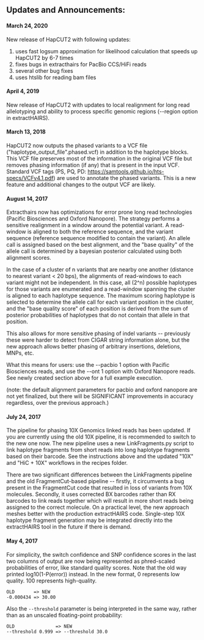 ## Updates and Announcements:

#### March 24, 2020

New release of HapCUT2 with following updates:

1. uses fast logsum approximation for likelihood calculation that speeds up HapCUT2 by 6-7 times
2. fixes bugs in extracthairs for PacBio CCS/HiFi reads 
3. several other bug fixes
4. uses htslib for reading bam files

#### April 4, 2019

New release of HapCUT2 with updates to local realignment for long read allelotyping and ability to process specific genomic regions (--region option in extractHAIRS). 

#### March 13, 2018

HapCUT2 now outputs the phased variants to a VCF file ("haplotype_output_file".phased.vcf) in addition to the haplotype blocks. This VCF file preserves most of the information in the original VCF file but removes phasing information (if any) that is present in the input VCF. Standard VCF tags (PS, PQ, PD: https://samtools.github.io/hts-specs/VCFv4.1.pdf) are used to 
annotate the phased variants. This is a new feature and additional changes to the output VCF are likely. 

#### August 14, 2017
Extracthairs now has optimizations for error prone long read technologies (Pacific Biosciences and Oxford Nanopore). The strategy performs a sensitive realignment in a window around the potential variant. A read-window is aligned to both the reference sequence, and the variant sequence (reference sequence modified to contain the variant). An allele call is assigned based on the best alignment, and the "base quality" of the allele call is determined by a bayesian posterior calculated using both alignment scores.

In the case of a cluster of n variants that are nearby one another (distance to nearest variant < 20 bps), the alignments of read-windows to each variant might not be independent. In this case, all (2^n) possible haplotypes for those variants are enumerated and a read-window spanning the cluster is aligned to each haplotype sequence. The maximum scoring haplotype is selected to determine the allele call for each variant position in the cluster, and the "base quality score" of each position is derived from the sum of posterior probabilities of haplotypes that do not contain that allele in that position.

This also allows for more sensitive phasing of indel variants -- previously these were harder to detect from CIGAR string information alone, but the new approach allows better phasing of arbitrary insertions, deletions, MNPs, etc.

What this means for users: use the --pacbio 1 option with Pacific Biosciences reads, and use the --ont 1 option with Oxford Nanopore reads. See newly created section above for a full example execution.

(note: the default alignment parameters for pacbio and oxford nanopore are not yet finalized, but there will be SIGNIFICANT improvements in accuracy regardless, over the previous approach.)

#### July 24, 2017
The pipeline for phasing 10X Genomics linked reads has been updated. If you are currently using the old 10X pipeline, it is recommended to switch to the new one now. The new pipeline uses a new LinkFragments.py script to link haplotype fragments from short reads into long haplotype fragments based on their barcode. See the instructions above and the updated "10X" and "HiC + 10X" workflows in the recipes folder.

There are two significant differences between the LinkFragments pipeline and the old FragmentCut-based pipeline -- firstly, it circumvents a bug present in the FragmentCut code that resulted in loss of variants from 10X molecules. Secondly, it uses corrected BX barcodes rather than RX barcodes to link reads together which will result in more short reads being assigned to the correct molecule. On a practical level, the new approach meshes better with the production extractHAIRS code. Single-step 10X haplotype fragment generation may be integrated directly into the extractHAIRS tool in the future if there is demand.

#### May 4, 2017
For simplicity, the switch confidence and SNP confidence scores in the last two columns of output are now being represented as phred-scaled probabilities of error, like standard quality scores. Note that the old way printed log10(1-P(error)) instead. In the new format, 0 represents low quality. 100 represents high-quality.

```
OLD       => NEW
-0.000434 => 30.00
```

Also the ```--threshold``` parameter is being interpreted in the same way, rather than as an unscaled floating-point probability:

```
OLD               => NEW
--threshold 0.999 => --threshold 30.0
```
